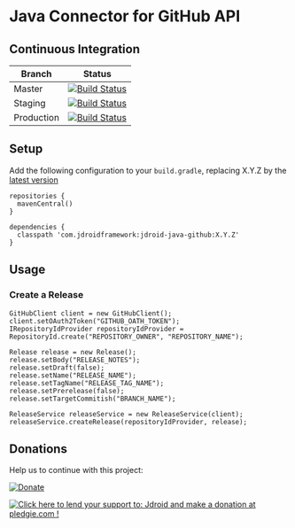 # Java Connector for GitHub API

## Continuous Integration
|Branch|Status|
| ------------- | ------------- |
|Master|[![Build Status](https://travis-ci.org/maxirosson/jdroid-java-github.svg?branch=master)](https://travis-ci.org/maxirosson/jdroid-java-github)|
|Staging|[![Build Status](https://api.travis-ci.org/maxirosson/jdroid-java-github.svg?branch=staging)](https://travis-ci.org/maxirosson/jdroid-java-github)|
|Production|[![Build Status](https://api.travis-ci.org/maxirosson/jdroid-java-github.svg?branch=production)](https://travis-ci.org/maxirosson/jdroid-java-github)|

## Setup 

Add the following configuration to your `build.gradle`, replacing X.Y.Z by the [latest version](https://github.com/maxirosson/jdroid-java-github/releases/latest)

    repositories {
      mavenCentral()
    }
  
    dependencies {
      classpath 'com.jdroidframework:jdroid-java-github:X.Y.Z'
    }

## Usage

### Create a Release

    GitHubClient client = new GitHubClient();
    client.setOAuth2Token("GITHUB_OATH_TOKEN");
    IRepositoryIdProvider repositoryIdProvider = RepositoryId.create("REPOSITORY_OWNER", "REPOSITORY_NAME");
    
	Release release = new Release();
	release.setBody("RELEASE_NOTES");
	release.setDraft(false);
	release.setName("RELEASE_NAME");
	release.setTagName("RELEASE_TAG_NAME");
	release.setPrerelease(false);
	release.setTargetCommitish("BRANCH_NAME");

	ReleaseService releaseService = new ReleaseService(client);
	releaseService.createRelease(repositoryIdProvider, release);
    
## Donations
Help us to continue with this project:

[![Donate](https://www.paypalobjects.com/en_US/i/btn/btn_donate_LG.gif)](https://www.paypal.com/cgi-bin/webscr?cmd=_s-xclick&hosted_button_id=2UEBTRTSCYA9L)

<a href='https://pledgie.com/campaigns/30030'><img alt='Click here to lend your support to: Jdroid and make a donation at pledgie.com !' src='https://pledgie.com/campaigns/30030.png?skin_name=chrome' border='0' ></a>
